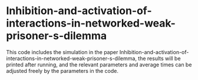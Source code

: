 # Inhibition-and-activation-of-interactions-in-networked-weak-prisoner-s-dilemma

This code includes the simulation in the paper Inhibition-and-activation-of-interactions-in-networked-weak-prisoner-s-dilemma,
the results will be printed after running, and the relevant parameters and average times can be adjusted freely by the parameters in the code. 
